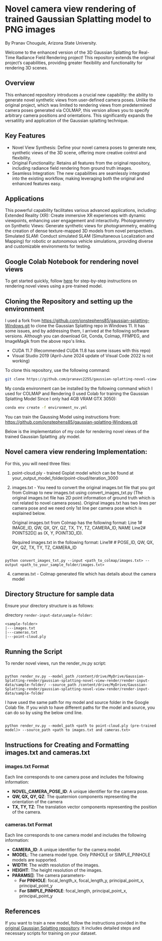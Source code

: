 # Novel camera view rendering of trained Gaussian Splatting model to PNG images
By Pranav Chougule, Arizona State University.

Welcome to the enhanced version of the 3D Gaussian Splatting for Real-Time Radiance Field Rendering project! This repository extends the original project’s capabilities, providing greater flexibility and functionality for rendering 3D scenes.

## Overview
This enhanced repository introduces a crucial new capability: the ability to generate novel synthetic views from user-defined camera poses. Unlike the original project, which was limited to rendering views from predetermined camera poses generated via COLMAP, this version allows you to specify arbitrary camera positions and orientations. This significantly expands the versatility and application of the Gaussian splatting technique.

## Key Features
- Novel View Synthesis: Define your novel camera poses to generate new, synthetic views of the 3D scene, offering more creative control and flexibility.
- Original Functionality: Retains all features from the original repository, including radiance field rendering from ground truth images.
- Seamless Integration: The new capabilities are seamlessly integrated into the existing workflow, making leveraging both the original and enhanced features easy.

## Applications
This powerful capability facilitates various advanced applications, including:
Extended Reality (XR): Create immersive XR experiences with dynamic viewpoints, enhancing user engagement and interactivity.
Photogrammetry on Synthetic Views: Generate synthetic views for photogrammetry, enabling the creation of dense texture-mapped 3D models from novel perspectives.
Simulated SLAM: Conduct simulated SLAM (Simultaneous Localization and Mapping) for robotic or autonomous vehicle simulations, providing diverse and customizable environments for testing.

## Google Colab Notebook for rendering novel views
To get started quickly, follow [here](https://colab.research.google.com/drive/11jayCPkY7Nr9OV9bxzzN3SHjMzb2poS6?usp=sharing/) for step-by-step instructions on rendering novel views using a pre-trained model.

## Cloning the Repository and setting up the environment
I used a fork from https://github.com/jonstephens85/gaussian-splatting-Windows.git to clone the Gaussian Splatting repo in Windows 11. It has some issues, and by addressing them, I arrived at the following software versions. Although you can download Git, Conda, Colmap, FFMPEG, and ImageMagik from the above repo's links.
- CUDA 11.7 (Recommended CUDA 11.8 has some issues with this repo)
- Visual Studio 2019 (April-June 2024 update of Visual Code 2022 is not working)

To clone this repository, use the following command:

```bash
git clone https://github.com/pranavc2255/gaussian-splatting-novel-view-render --recursive
```
My conda environment can be installed by the following command which I used for COLMAP and Rendering (I used Colab for training the Gaussian Splatting Model Since I only had 4GB VRAM GTX 3050): 

```bash
conda env create -f environment_nv.yml
```

You can train the Gaussing Model using instructions from: https://github.com/jonstephens85/gaussian-splatting-Windows.git

Below is the implementation of my code for rendering novel views of the trained Gaussian Splatting .ply model.

## Novel camera view rendering Implementation:

For this, you will need three files:
1. point-cloud.ply - trained Gsplat model which can be found at your_output_model_folder/point-cloud/iteration_3000
2. images.txt - You need to convert the original images.txt file that you got from Colmap to new images.txt using convert_images_txt.py (The original images.txt file has 2D point information of ground truth which   is not related to novel camera poses). Original images.txt has two lines per camera pose and we need only 1st line per camera pose which is explained below.
  
   Original images.txt from Colmap has the following format: Line 1#   IMAGE_ID, QW, QX, QY, QZ, TX, TY, TZ, CAMERA_ID, NAME Line2#   POINTS2D[] as (X, Y, POINT3D_ID).
   
   Required images.txt in the following format: Line1# # POSE_ID, QW, QX, QY, QZ, TX, TY, TZ, CAMERA_ID

```shell

python convert_images_txt.py --input <path_to_colmap/images.txt> --output <path_to_your_sample_folder/images.txt>
```

4. cameras.txt - Colmap generated file which has details about the camera model

## Directory Structure for sample data
Ensure your directory structure is as follows:

directory ```render-input-data\sample-folder```:
```
<sample-folder>
|---images.txt
|---cameras.txt
|---point-cloud.ply
```
## Running the Script
To render novel views, run the render_nv.py script:
 
```shell

python render_nv.py --model_path /content/drive/MyDrive/Gaussian-Splatting-render/gaussian-splatting-novel-view-render/render-input-data/sample-folder/ --source_path /content/drive/MyDrive/Gaussian-Splatting-render/gaussian-splatting-novel-view-render/render-input-data/sample-folder
```
I have used the same path for my model and source folder in the Google Colab file.
If you wish to have different paths for the model and source, you can do so by using the below cmd line.
```shell

python render_nv.py --model_path <path to point-cloud.ply (pre-trained model)> --source_path <path to images.txt and cameras.txt>
```
## Instructions for Creating and Formatting images.txt and cameras.txt
### images.txt Format
 Each line corresponds to one camera pose and includes the following information:
- **NOVEL_CAMERA_POSE_ID**: A unique identifier for the camera pose.
- **QW, QX, QY, QZ**: The quaternion components representing the orientation of the camera 
- **TX, TY, TZ**: The translation vector components representing the position of the camera.
### cameras.txt Format
Each line corresponds to one camera model and includes the following information:
- **CAMERA_ID**: A unique identifier for the camera model.
- **MODEL**: The camera model type. Only PINHOLE or SIMPLE_PINHOLE models are supported.
- **WIDTH**: The width resolution of the images.
- **HEIGHT**: The height resolution of the images.
- **PARAMS[]**: The camera parameters-
   - **For PINHOLE**: focal_length_x, focal_length_y, principal_point_x,   
                   principal_point_y
   - **For SIMPLE_PINHOLE**: focal_length, principal_point_x, principal_point_y
## References

If you want to train a new model, follow the instructions provided in the [original Gaussian Splatting repository](https://github.com/graphdeco-inria/gaussian-splatting/). It includes detailed steps and necessary scripts for training on your dataset.
